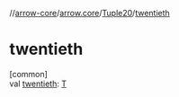 //[arrow-core](../../../index.md)/[arrow.core](../index.md)/[Tuple20](index.md)/[twentieth](twentieth.md)

# twentieth

[common]\
val [twentieth](twentieth.md): [T](index.md)
